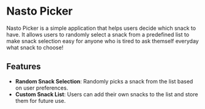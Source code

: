 # Nasto Picker

Nasto Picker is a simple application that helps users decide which snack to have. It allows users to randomly select a snack from a predefined list to make snack selection easy for anyone who is tired to ask themself everyday what snack to choose!

## Features

- **Random Snack Selection**: Randomly picks a snack from the list based on user preferences.
- **Custom Snack List**: Users can add their own snacks to the list and store them for future use.
